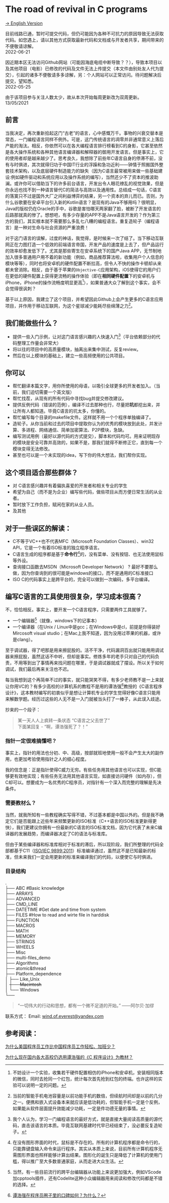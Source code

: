 # The road of revival in C programs

[-> English Version](README_EN.md)

目前线路已通，暂时可提交代码，但仍可能因为各种不可抗力的原因导致无法获取代码。如您遇上，请以其他方式获取最新代码和文档或与开发者共享，期间带来的不便敬请谅解。  
2022-06-21

因近期本区无法访问Github网站（可能因海底电缆中断导致？？），导致本项目以及其他项目（电影）已修改的代码及文件无法上传提交（本文件由别处友人代为提交），引起的诸多不便敬请多多谅解，另：个人网站可以正常访问。待问题解决后提交，望知悉。  
 2022-05-25

由于该项目参与关注人数太少，故从本次开始每周更新改为双周更新。  
13/05/2021

## 前言

当我决定，再次重新拾起这门“古老”的语言，心中感慨万千。事物的兴衰交替本是常态，一门编程语言同样不例外。可是，这门传统语言的凋零并非通常意义上落后产能的淘汰。相反，你依然可以在各大编程语言排行榜看到C的身影，它甚至依然是各大操作系统和各种其他语言编译器和解释器的御用开发语言。但是事实上，它的使用者却是越来越少了。思考良久，我想除了前些年C语言自身的停滞不前，没有与时俱进，其次就得归功于中国IT行业的浮躁和急功近利——钟情于照搬国外整套技术架构，以及底层硬件制造能力的缺失（因为C语言最常被用来做一些基础建设:例如硬件驱动和系统应用以及操作系统的编写），当然还少不了资本的推波助澜。或许你可以借助当下的许多前台语言，开发出令人眼花缭乱的视觉效果，但是你永远也找不到一种语言替代C的简洁与高效以及通用性。总结成一句话，C语言的落寞只不过是国外大厂之间利益博弈的结果，另一个资本的弃儿而已。否则，为什么谷歌要在安卓平台引入新的Kotlin语言？是现有的Java不够用吗？很明显，Java的版权仍在Oracle的手中，谷歌是害怕哪天两家翻了脸，被断了开发语言的后路那就真的惨了。想想吧，有多少存量的APP不是Java语言开发的？作为第三方的我们，其实根本就不需要那么多乱七八糟的编程语言。重复造轮子（编程语言）是一种对生命与社会资源的严重浪费！

对于这门语言的误解，过度的神话，我觉得，是时候来一次了结了。当下移动互联网正在力图打造一个低效的前端语言帝国，开发产品的速度是上去了，但产品运行的效率却愈发低下了。尤其是那些寄生在安卓系统下的国产Java APP，无节制地加入很多普通用户用不着的新功能（例如，商品推荐算法啦，收集用户个人信息的模块等等），同时也将安卓机的硬件配置不断拉高，但令人不快的操作卡顿却从来都未曾消除。相反，由于基于苹果的`Objective-C`应用架构，iOS使得它的用户们在更低的硬件配置上获得更流畅的操作体验（即在**相同硬件配置**下的安卓机与iPhone，iPhone的操作流畅度明显更高[^1]），如果普通大众了解到这个事实，会不会觉得很讽刺？

基于以上原因，我建立了这个项目，并希望因此Github上会产生更多的C语言应用项目，并作用于移动互联网，为这个星球减少能耗尽些绵薄之力[^2]。

## 我们能做些什么？
- 提供一些入门示例，让对这门语言感兴趣的人快速入门[^3]（平台依赖部分的代码整理工作量会非常大）
- 将以往的项目中的高质量模块，抽离出来集中测试，反复review。
- 然后在以上模块的基础上，建立一些高频使用的公共项目。

## 你可以

- 帮忙翻译本篇文字，用你所使用的母语，以吸引全球更多的开发者加入。（当前，我们迫切需要一个英文版）
- 帮忙找茬，从现有的所有代码中寻找bug并提交修改建议。
- 提供反例代码（错误的范例），编译不过去那种也行，尽量把**坑**都挖出来，并让所有人都知道。毕竟C语言的坑太多，你懂的。
- 帮忙编写每个目录的makefile文件。这样就不用一个个程序单独编译了。
- 造轮子。从你当前和过去的项目中提取你认为的优秀的模块放到此处，并发计算、多进程、网络通信、简单加密算法、P2P模块，急缺。
- 编写测试用例（最好以源代码的方式提交），脚本和代码均可。用来证明现存的模块是安全可靠并高效的，如果不是，那我们就得不断修正它，直到每一个模块变得无法修改。
- 甚至也可以是一个未实现的idea，写下你的伟大想法，我们帮你实现。

## 这个项目适合那些群体？

- 对 C语言感兴趣并有着偏执喜爱的开发者和相关专业的学生
- 希望为自己（而不是为企业）编写些代码，做些项目从而方便日常生活的从业者。
- 暂时放下工作负担，赋闲在家的从业人员。
- 及其他



## 对于一些误区的解读：
- C不等于VC++也不代表MFC（Microsoft Foundation Classes）、win32 API，它是一个有着ISO标准的独立程序语言。
- C语言生成的程序都是基于**命令行**[^4]的，没有菜单、没有按钮、也无法使用鼠标等外设。
- 查询接口函数去MSDN（Microsoft Developer Network） ? 最好不要那么做，因为你查询到的很可能是windows的接口，而不是通用的C标准接口
- ISO C的代码事实上是跨平台的，完全可以做到一次编码，多平台编译。

## 编写C语言的工具使用很复杂，学习成本很高？
不，恰恰相反。事实上，要开发一个C语言程序，只需要两件工具就够了。

- 一个编辑器[^5]（就像，windows下的记事本）
- 一个编译器（在Unix / Linux中是gcc；在Windows中是cl，前提是你得装好Mircosoft visual studio；在Mac上我不知道，因为没用过苹果的机器，或许是clang）。


至于调试器，得了吧那是用来擦屁股的。活不干净，代码漏洞百出就只能用用调试器来擦屁股，虽然这话不中听，但却是事实。修炼多年的老手只对自己的代码负责，不用等到出了事情再来找问题在哪里，于是调试器就成了摆设。所以关于如何调试，我们最后再来关注也不迟。

每当我想到这个再简单不过的事实，就只能哭笑不得，有多少老师教不是一上来就让你用VC的？有多少高校的计算机系的教程不是用的谭浩强[^6]教授的《C语言程序设计》，这本教材编写的初衷似乎是想让计算机专业的学生觉得好像C语言只能用来解数学题。经历过这些的人无不是一入门就被当头打了一棒子，从此误入歧途。

抄来的一个段子：

> 某一天人人上疯转一条状态 “C语言之父去世了”  
> 下面某回复 - “啊，谭浩强死了？！”

### 指针一定很难搞懂吧？

事实上，指针的用法也分初、中、高级，按部就班地使用一般不会产生太大的副作用，也更加考验使用指针之人的细心程度。

我的信念是：正是指针使得C威力无穷。有些任务用其他语言也可以实现，但C能够更有效地实现；有些任务无法用其他语言实现，如直接访问硬件（如内存），但C却可以。想要成为一名优秀的C程序员，对指针有一个深入而完整的理解是先决条件。

### 需要教材么？
当然，就我所知有一些教程确实写得不错，不过基本都是中国以外的。但是我不确定它们是否能跟上近些年来频繁更新的ISO标准（C++语言的ISO标准更新得更快），我们更建议你拥有一份最新的C语言的ISO标准文档，因为它代表了未来C编译器的发展趋势，而编译器决定了C的语法与标准库。

但由于某些编译器和标准库相对于标准的滞后，所以现阶段，我们所整理的代码全部都基于C11（[ISO/IEC 9899:2011](https://www.iso.org/standard/57853.html)）标准编译通过，虽然这不是已知最新的标准，但未来我们一定会用更新的标准来编译我们的代码，以便使它与时俱进。


### 目录结构
.  
├── ABC                              #Basic knowledge  
├── ARRAYS  
├── ADVANCED  
├── CMD_LINE  
├── DATETIME                 #Get date and time from system  
├── FILES                          #How to read and wirte file in harddisk  
├── FUNCTION  
├── MACROS  
├── MATH  
├── MEMORY  
├── STRINGS  
├── WHEELS  
├── Misc  
├── multi-files_demo  
├── Algorithms  
├── atomic&thread  
├── Platform_dependence  
│   ├── Like_Unix  
│   ~~├── Macintosh~~  
│   └── Windows  
└── 





> “一切伟大的行动和思想，都有一个微不足道的开始。”
>                                                          ——阿尔贝·加缪

联系方式：
Email: wind.of.everest@yandex.com

## 参考阅读：

[为什么美国程序员工作比中国程序员工作轻松、加班少？](https://www.zhihu.com/question/53613628/answer/1244608344)

[为什么现在国内各大高校仍选用谭浩强的《C 程序设计》为教材？](https://www.zhihu.com/question/26742539/answer/537971734)




[^1]:不妨设计一个实验，收集若干硬件配置相仿的iPhone和安卓机，安装相同版本的微信，同时去抢同一个红包，统计每次首先抢到红包的终端。也许这样的实验可以说明一定的问题。
[^2]:当前的智能手机电池容量是以前功能手机的数倍，但续航时间却是以前的几分之一。便携和嵌入式设备本来就应该是低功耗的，但智能手机一定是个反例，如果能从软件层面提升效能减少功耗，一定是件功德无量的事情。
[^3]:我个人认为，学习一门编程语言的最好方式，就是直接大量阅读高质量的源代码，直击该语言的本质。毕竟互联网基建时代早已经结束了，没必要反复造轮子。
[^4]:在没有图形界面的时代，鼠标是不存在的。所有的计算机程序都是命令行的，只能靠键盘输入命令来运行程序。其实从本质上来说，目前所有计算机程序无需图形界面也照样能够计算出结果。图形化的诞生只是降低了计算机的使用门槛，得以推广至大多数普通家庭，从而走进大众生活。
[^5]:当然，有一些目前流行的跨平台编辑器从功能上来说更加强大，例如VScode加cpptools插件，还有Codelite这种小众编辑器用来阅读和修改代码都是不错的选择。
[^6]:[谭浩强在程序员圈子里的口碑如何？为什么？](https://www.zhihu.com/question/22793863)
